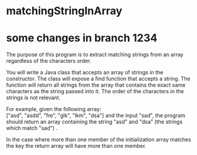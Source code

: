 # matchingStringInArray
# some changes in branch 1234
The purpose of this program is to extract matching strings from an array regardless of the characters order.  

You will write a Java class that accepts an array of strings in the constructor. The class will expose a find function that accepts a string. The function will return all strings from the array that contains the exact same characters as the string passed into it. The order of the characters in the strings is not relevant.  

For example, given the following array:  
["asd", "asdd", "fre", "glk", "lkm", "dsa"]
and the input "sad", the program should return an array containing the string "asd" and "dsa" (the strings which match "sad") .  

In the case where more than one member of the initialization array matches the key the return array will have more than one member.
